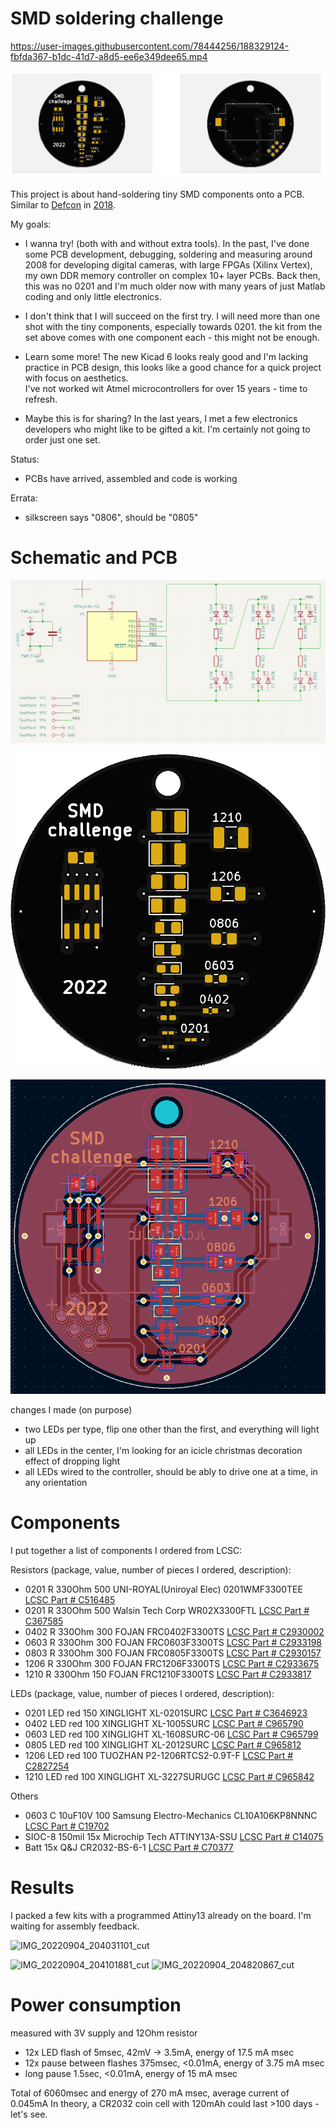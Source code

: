 # SMD soldering challenge

https://user-images.githubusercontent.com/78444256/188329124-fbfda367-b1dc-41d7-a8d5-ee6e349dee65.mp4



![schematic](screenshots/pcbblack.PNG)

This project is about hand-soldering tiny SMD components onto a PCB. Similar to [Defcon](https://dchhv.org/events/smdsolderchallenge.html) in [2018](https://hackaday.com/2018/08/02/smd-soldering-challenge-lands-at-def-con/).


My goals:
- I wanna try! (both with and without extra tools).
  In the past, I've done some PCB development, debugging, soldering and measuring around 2008 for developing digital cameras, with large FPGAs (Xilinx Vertex), my own DDR memory controller on complex 10+ layer PCBs. Back then, this was no 0201 and I'm much older now with many years of just Matlab coding and only little electronics. 
  

- I don't think that I will succeed on the first try.
  I will need more than one shot with the tiny components, especially towards 0201. 
  the kit from the set above comes with one component each - this might not be enough.

- Learn some more! 
  The new Kicad 6 looks realy good and I'm lacking practice in PCB design, this looks like a good chance for a quick project with focus on aesthetics.   
  I've not worked wit Atmel microcontrollers for over 15 years - time to refresh.
  
- Maybe this is for sharing?
  In the last years, I met a few electronics developers who might like to be gifted a kit. I'm certainly not going to order just one set.
  
  
  
  
Status:
- PCBs have arrived, assembled and code is working

Errata: 
- silkscreen says "0806", should be "0805"

# Schematic and PCB


![schematic](screenshots/schematic.PNG)

![schematic](screenshots/jlcpcbfront.png)

![schematic](screenshots/pcbfront.PNG)

changes I made (on purpose)
- two LEDs per type, flip one other than the first, and everything will light up
- all LEDs in the center, I'm looking for an icicle christmas decoration effect of dropping light
- all LEDs wired to the controller, should be ably to drive one at a time, in any orientation


# Components

I put together a list of components I ordered from LCSC:

Resistors  (package, value, number of pieces I ordered, description):
- 0201 R 330Ohm    500  UNI-ROYAL(Uniroyal Elec) 0201WMF3300TEE   [LCSC Part # C516485](https://lcsc.com/product-detail/Chip-Resistor-Surface-Mount_UNI-ROYAL-Uniroyal-Elec-0201WMF3300TEE_C516485.html)
- 0201 R 330Ohm    500  Walsin Tech Corp WR02X3300FTL       [LCSC Part # C367585](https://lcsc.com/product-detail/Chip-Resistor-Surface-Mount_Walsin-Tech-Corp-WR02X3300FTL_C367585.html)
- 0402 R 330Ohm    300  FOJAN FRC0402F3300TS                [LCSC Part # C2930002](https://lcsc.com/product-detail/Chip-Resistor-Surface-Mount_FOJAN-FRC0402F3300TS_C2930002.html)
- 0603 R 330Ohm    300  FOJAN FRC0603F3300TS                [LCSC Part # C2933198](https://lcsc.com/product-detail/Chip-Resistor-Surface-Mount_FOJAN-FRC0603F3300TS_C2933198.html)
- 0803 R 330Ohm    300  FOJAN FRC0805F3300TS                [LCSC Part # C2930157](https://lcsc.com/product-detail/Chip-Resistor-Surface-Mount_FOJAN-FRC0805F3300TS_C2930157.html)
- 1206 R 330Ohm    300  FOJAN FRC1206F3300TS                [LCSC Part # C2933675](https://lcsc.com/product-detail/Chip-Resistor-Surface-Mount_FOJAN-FRC1206F3300TS_C2933675.html)
- 1210 R 330Ohm    150  FOJAN FRC1210F3300TS                [LCSC Part # C2933817](https://lcsc.com/product-detail/Chip-Resistor-Surface-Mount_FOJAN-FRC1210F3300TS_C2933817.html)

LEDs (package, value, number of pieces I ordered, description):
- 0201 LED red   150   XINGLIGHT XL-0201SURC        [LCSC Part # C3646923](https://lcsc.com/product-detail/Light-Emitting-Diodes-LED_XINGLIGHT-XL-0201SURC_C3646923.html)
- 0402 LED red   100   XINGLIGHT XL-1005SURC        [LCSC Part # C965790](https://lcsc.com/product-detail/Light-Emitting-Diodes-LED_XINGLIGHT-XL-1005SURC_C965790.html)
- 0603 LED red   100   XINGLIGHT XL-1608SURC-06     [LCSC Part # C965799](https://lcsc.com/product-detail/Light-Emitting-Diodes-LED_XINGLIGHT-XL-1608SURC-06_C965799.html)
- 0805 LED red   100   XINGLIGHT XL-2012SURC        [LCSC Part # C965812](https://lcsc.com/product-detail/Light-Emitting-Diodes-LED_XINGLIGHT-XL-2012SURC_C965812.html)
- 1206 LED red   100   TUOZHAN P2-1206RTCS2-0.9T-F  [LCSC Part # C2827254](https://lcsc.com/product-detail/Light-Emitting-Diodes-LED_TUOZHAN-P2-1206RTCS2-0-9T-F_C2827254.html)
- 1210 LED red   100   XINGLIGHT XL-3227SURUGC      [LCSC Part # C965842](https://lcsc.com/product-detail/Light-Emitting-Diodes-LED_XINGLIGHT-XL-3227SURUGC_C965842.html)

Others
- 0603 C 10uF10V  100    Samsung Electro-Mechanics CL10A106KP8NNNC  [LCSC Part # C19702](https://lcsc.com/product-detail/Multilayer-Ceramic-Capacitors-MLCC-SMD-SMT_Samsung-Electro-Mechanics-CL10A106KP8NNNC_C19702.html)
- SIOC-8 150mil  15x    Microchip Tech ATTINY13A-SSU   [LCSC Part # C14075](https://lcsc.com/product-detail/ATMEL-AVR_Microchip-Tech-ATTINY13A-SSU_C14075.html)
- Batt    15x   Q&J CR2032-BS-6-1   [LCSC Part # C70377](https://lcsc.com/product-detail/Battery-Connectors_Q-J-CR2032-BS-6-1_C70377.html)


# Results

I packed a few kits with a programmed Attiny13 already on the board. I'm waiting for assembly feedback.

![IMG_20220904_204031101_cut](https://user-images.githubusercontent.com/78444256/188329187-7e223b5c-075e-4eea-9d1e-0e5accca88ad.jpg)

![IMG_20220904_204101881_cut](https://user-images.githubusercontent.com/78444256/188329191-507ac8a6-2249-4a4a-97e0-832c48ab7ff1.jpg)
![IMG_20220904_204820867_cut](https://user-images.githubusercontent.com/78444256/188329202-36b807fe-1ade-41a0-9ff3-ddc52e86c3f0.jpg)


# Power consumption
measured with 3V supply and 12Ohm resistor
- 12x LED flash of 5msec, 42mV -> 3.5mA, energy of 17.5 mA msec
- 12x pause between flashes 375msec, <0.01mA, energy of 3.75 mA msec
- long pause 1.5sec, <0.01mA, energy of 15 mA msec

Total of 6060msec and energy of 270 mA msec, average current of 0.045mA
In theory, a CR2032 coin cell with 120mAh could last >100 days - let's see.

